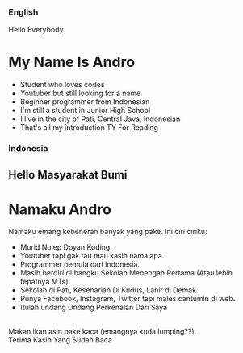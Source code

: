 ### English
Hello Everybody
# My Name Is Andro
 - Student who loves codes
 - Youtuber but still looking for a name
 - Beginner programmer from Indonesian
 - I'm still a student in Junior High School
 - I live in the city of Pati, Central Java, Indonesian
 - That's all my introduction
 TY For Reading
### Indonesia
## Hello Masyarakat Bumi
# Namaku Andro
Namaku emang kebeneran banyak yang pake.
Ini ciri ciriku:
 - Murid Nolep Doyan Koding.
 - Youtuber tapi gak tau mau kasih nama apa..
 - Programmer pemula dari Indonesia.
 - Masih berdiri di bangku Sekolah Menengah Pertama (Atau lebih tepatnya MTs).
 - Sekolah di Pati, Keseharian Di Kudus, Lahir di Demak.
 - Punya Facebook, Instagram, Twitter tapi males cantumin di web.
 - Itulah undang Undang Perkenalan Dari Saya
 <br>
 Makan ikan asin pake kaca (emangnya kuda lumping??).
 <br>
 Terima Kasih Yang Sudah Baca
